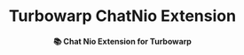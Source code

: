 <div align="center">

# Turbowarp ChatNio Extension

#### 📚 Chat Nio Extension for Turbowarp

</div>
